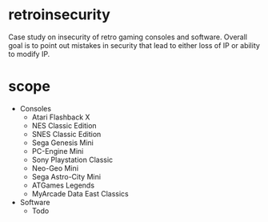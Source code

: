 # retroinsecurity
Case study on insecurity of retro gaming consoles and software.  Overall goal is to point out mistakes in security that lead to either loss of IP or ability to modify IP.

# scope
* Consoles
    * Atari Flashback X
    * NES Classic Edition
    * SNES Classic Edition
    * Sega Genesis Mini
    * PC-Engine Mini
    * Sony Playstation Classic
    * Neo-Geo Mini
    * Sega Astro-City Mini
    * ATGames Legends
    * MyArcade Data East Classics
* Software
    * Todo
